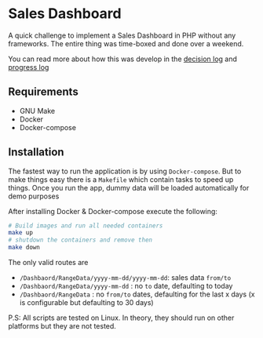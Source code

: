 # Sales Dashboard

A quick challenge to implement a Sales Dashboard in PHP without any frameworks. The entire thing was time-boxed and done over a weekend.

You can read more about how this was develop in the [decision log](docs/decision-log.md) and [progress log](docs/progress.md)

## Requirements

- GNU Make
- Docker
- Docker-compose

## Installation

The fastest way to run the application is by using `Docker-compose`. But to make things easy there is a `Makefile` which contain tasks to speed up things. Once you run the app, dummy data will be loaded automatically for demo purposes

After installing Docker & Docker-compose execute the following:

```bash
# Build images and run all needed containers
make up
# shutdown the containers and remove then
make down
```

The only valid routes are

- `/Dashbaord/RangeData/yyyy-mm-dd/yyyy-mm-dd`: sales data `from/to`
- `/Dashbaord/RangeData/yyyy-mm-dd` : no `to` date, defaulting to today
- `/Dashbaord/RangeData` : no `from/to` dates, defaulting for the last x days (x is configurable but defaulting to 30 days)

P.S: All scripts are tested on Linux. In theory, they should run on other platforms but they are not tested.
